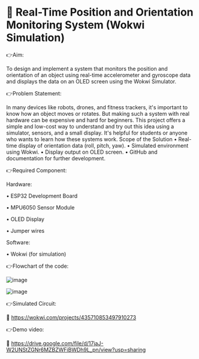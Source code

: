 # 🧭 Real-Time Position and Orientation Monitoring System (Wokwi Simulation)

👉Aim:

To design and implement a system that monitors the position and orientation of an object using real-time accelerometer and gyroscope data and displays the data on an OLED screen using the Wokwi Simulator.

👉Problem Statement:

In many devices like robots, drones, and fitness trackers, it's important to know how an object moves or rotates. But making such a system with real hardware can be expensive and hard for beginners. 
This project offers a simple and low-cost way to understand and try out this idea using a simulator, sensors, and a small display. It's helpful for students or anyone who wants to learn how these systems work.
Scope of the Solution
•	Real-time display of orientation data (roll, pitch, yaw).
•	Simulated environment using Wokwi.
•	Display output on OLED screen.
•	GitHub and documentation for further development.


👉Required Component:

Hardware:

•	ESP32 Development Board

•	MPU6050 Sensor Module

•	OLED Display 

•	Jumper wires

Software:

•	Wokwi (for simulation)


👉Flowchart of the code:

![image](https://github.com/user-attachments/assets/ff5884b1-5181-4abc-a7c2-a6beceeb47ec)

![image](https://github.com/user-attachments/assets/9128d8bb-8248-43db-a388-ec990b7ca4aa)

👉Simulated Circuit:

🔗 https://wokwi.com/projects/435710853497910273

👉Demo video:

🔗 https://drive.google.com/file/d/17jaJ-W2UNStZGNr6MZBZWFiBWDh9L_pn/view?usp=sharing



